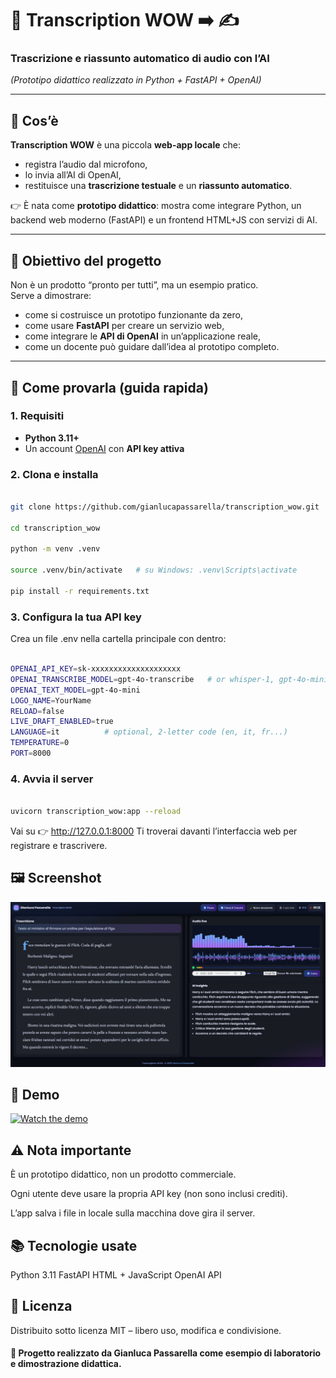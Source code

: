 # 🎤 Transcription WOW ➡️ ✍️  

### Trascrizione e riassunto automatico di audio con l’AI  
*(Prototipo didattico realizzato in Python + FastAPI + OpenAI)*

---

## 🔎 Cos’è
**Transcription WOW** è una piccola **web-app locale** che:
- registra l’audio dal microfono,
- lo invia all’AI di OpenAI,
- restituisce una **trascrizione testuale** e un **riassunto automatico**.

👉 È nata come **prototipo didattico**: mostra come integrare Python, un backend web moderno (FastAPI) e un frontend HTML+JS con servizi di AI.

---

## 🎯 Obiettivo del progetto
Non è un prodotto “pronto per tutti”, ma un esempio pratico.  
Serve a dimostrare:
- come si costruisce un prototipo funzionante da zero,
- come usare **FastAPI** per creare un servizio web,
- come integrare le **API di OpenAI** in un’applicazione reale,
- come un docente può guidare dall’idea al prototipo completo.

---

## 🚀 Come provarla (guida rapida)

### 1. Requisiti
- **Python 3.11+**
- Un account [OpenAI](https://platform.openai.com/) con **API key attiva**

### 2. Clona e installa

```bash

git clone https://github.com/gianlucapassarella/transcription_wow.git

cd transcription_wow

python -m venv .venv

source .venv/bin/activate   # su Windows: .venv\Scripts\activate

pip install -r requirements.txt

```

### 3. Configura la tua API key

Crea un file .env nella cartella principale con dentro:

```bash

OPENAI_API_KEY=sk-xxxxxxxxxxxxxxxxxxxx
OPENAI_TRANSCRIBE_MODEL=gpt-4o-transcribe   # or whisper-1, gpt-4o-mini-transcribe
OPENAI_TEXT_MODEL=gpt-4o-mini
LOGO_NAME=YourName
RELOAD=false
LIVE_DRAFT_ENABLED=true
LANGUAGE=it          # optional, 2-letter code (en, it, fr...)
TEMPERATURE=0
PORT=8000

```
### 4. Avvia il server
```bash

uvicorn transcription_wow:app --reload

```

Vai su 👉 http://127.0.0.1:8000
Ti troverai davanti l’interfaccia web per registrare e trascrivere.

## 🖼️ Screenshot

![Transcription WOW UI](assets/screenshot.jpg)

## 🎥 Demo

[![Watch the demo](https://img.youtube.com/vi/pChOhweECEY/0.jpg)](https://youtu.be/pChOhweECEY)




## ⚠️ Nota importante
È un prototipo didattico, non un prodotto commerciale.

Ogni utente deve usare la propria API key (non sono inclusi crediti).

L’app salva i file in locale sulla macchina dove gira il server.

## 📚 Tecnologie usate
Python 3.11
FastAPI
HTML + JavaScript
OpenAI API


## 📜 Licenza
Distribuito sotto licenza MIT – libero uso, modifica e condivisione.

#### 🏫 Progetto realizzato da Gianluca Passarella come esempio di laboratorio e dimostrazione didattica.